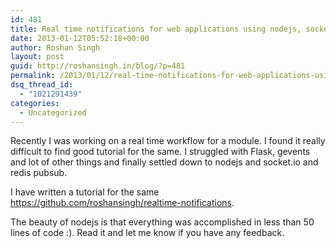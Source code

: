 ```yaml
---
id: 481
title: Real time notifications for web applications using nodejs, socket.io and redis pubsub
date: 2013-01-12T05:52:18+00:00
author: Roshan Singh
layout: post
guid: http://roshansingh.in/blog/?p=481
permalink: /2013/01/12/real-time-notifications-for-web-applications-using-nodejs-socket-io-and-redis-pubsub/
dsq_thread_id:
  - "1021291439"
categories:
  - Uncategorized
---
```

Recently I was working on a real time workflow for a module. I found it really difficult to find good tutorial for the same. I struggled with Flask, gevents and lot of other things and finally settled down to nodejs and socket.io and redis pubsub.

I have written a tutorial for the same <https://github.com/roshansingh/realtime-notifications>.

The beauty of nodejs is that everything was accomplished in less than 50 lines of code :). Read it and let me know if you have any feedback.

&nbsp;